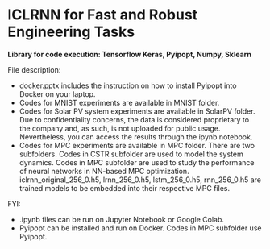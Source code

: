 # ICLRNN for Fast and Robust Engineering Tasks
**Library for code execution: Tensorflow Keras, Pyipopt, Numpy, Sklearn** </br>

File description:
* docker.pptx includes the instruction on how to install Pyipopt into Docker on your laptop. </br>
* Codes for MNIST experiments are available in MNIST folder. </br>
* Codes for Solar PV system experiments are available in SolarPV folder. Due to confidentiality concerns, the data is considered proprietary to the company and, as such, is not uploaded for public usage. Nevertheless, you can access the results through the ipynb notebook. </br>
* Codes for MPC experiments are available in MPC folder. There are two subfolders. Codes in CSTR subfolder are used to model the system dynamics. Codes in MPC subfolder are used to study the performance of neural networks in NN-based MPC optimization. iclrnn_original_256_0.h5, lrnn_256_0.h5, lstm_256_0.h5, rnn_256_0.h5 are trained models to be embedded into their respective MPC files.

FYI:
* .ipynb files can be run on Jupyter Notebook or Google Colab.
* Pyipopt can be installed and run on Docker. Codes in MPC subfolder use Pyipopt.
